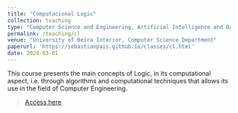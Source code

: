 ```yaml
---
title: "Computacional Logic"
collection: teaching
type: "Computer Science and Engineering, Artificial Intelligence and Data Science & Mathematics and Applications"
permalink: /teaching/cl
venue: "University of Beira Interior, Computer Science Department"
paperurl: 'https://sebastiaopais.github.io/classes/cl.html'
date: 2024-03-01
---
```


This course presents the main concepts of Logic, in its computational aspect, i.e. through algorithms and computational techniques that allows its use in the field of Computer Engineering.

> [Access here](https://sebastiaopais.github.io/classes/cl.html)
